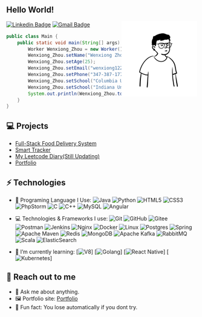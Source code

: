 <h2> Hello World!</h2>

                                                                                                                                         
                                                                                                                                         
<img src="https://github.com/zhouwenx1224/zhouwenx1224/blob/main/cvbox.org.notion-avatar-1677823595524.png" width="200" align="right"></img>

[![Linkedin Badge](https://img.shields.io/badge/-Lindkeden-blue?style=flat-square&logo=Linkedin&logoColor=white&link=https://www.linkedin.com/in/wenxiongzhou/)](https://www.linkedin.com/in/wenxiongzhou)
[![Gmail Badge](https://img.shields.io/badge/-Gmail-Red?style=flat-square&logo=Gmail&logoColor=white&link=mailto:wenxiong1224@gmail.com)](mailto:suyash.srivastava14@gmail.com)

```java
public class Main {
    public static void main(String[] args) {
        Worker Wenxiong_Zhou = new Worker();
        Wenxiong_Zhou.setName("Wenxiong Zhou");
        Wenxiong_Zhou.setAge(25);
        Wenxiong_Zhou.setEmail("wenxiong1224@gmail.com");
        Wenxiong_Zhou.setPhone("347-387-1775");
        Wenxiong_Zhou.setSchool("Columbia University");
        Wenxiong_Zhou.setSchool("Indiana University Bloomington");
        System.out.println(Wenxiong_Zhou.toString());
    }
}
```

## 💻 Projects

* [Full-Stack Food Delivery System](https://github.com/zhouwenx1224/reggie_food_delivery_system)
* [Smart Tracker](https://zhouwenx1224.github.io/projects/tracker/)
* [My Leetcode Diary(Still Updating)](https://zhouwenx1224.github.io/articles/)
* [Portfolio](https://zhouwenx1224.github.io/)

## ⚡ Technologies


- 🚀 Programing Language I Use:
  ![Java](https://img.shields.io/badge/java-%23ED8B00.svg?style=for-the-badge&logo=java&logoColor=white)
  ![Python](https://img.shields.io/badge/python-3670A0?style=for-the-badge&logo=python&logoColor=ffdd54)
  ![HTML5](https://img.shields.io/badge/html5-%23E34F26.svg?style=for-the-badge&logo=html5&logoColor=white)
  ![CSS3](https://img.shields.io/badge/css3-%231572B6.svg?style=for-the-badge&logo=css3&logoColor=white)
  ![PhpStorm](https://img.shields.io/badge/phpstorm-143?style=for-the-badge&logo=phpstorm&logoColor=black&color=black&labelColor=darkorchid)
  ![C](https://img.shields.io/badge/c-%2300599C.svg?style=for-the-badge&logo=c&logoColor=white)
  ![C++](https://img.shields.io/badge/c++-%2300599C.svg?style=for-the-badge&logo=c%2B%2B&logoColor=white)
  ![MySQL](https://img.shields.io/badge/mysql-%2300f.svg?style=for-the-badge&logo=mysql&logoColor=white)
  ![Angular](https://img.shields.io/badge/angular-%23DD0031.svg?style=for-the-badge&logo=angular&logoColor=white)
  
  
  

- 💻 Technologies & Frameworks I use:
  ![Git](https://img.shields.io/badge/git-%23F05033.svg?style=for-the-badge&logo=git&logoColor=white)
  ![GitHub](https://img.shields.io/badge/github-%23121011.svg?style=for-the-badge&logo=github&logoColor=white)
  ![Gitee](https://img.shields.io/badge/Gitee-C71D23?style=for-the-badge&logo=gitee&logoColor=white)
  ![Postman](https://img.shields.io/badge/Postman-FF6C37?style=for-the-badge&logo=postman&logoColor=white)
  ![Jenkins](https://img.shields.io/badge/jenkins-%232C5263.svg?style=for-the-badge&logo=jenkins&logoColor=white)
  ![Nginx](https://img.shields.io/badge/nginx-%23009639.svg?style=for-the-badge&logo=nginx&logoColor=white)
  ![Docker](https://img.shields.io/badge/docker-%230db7ed.svg?style=for-the-badge&logo=docker&logoColor=white)
  ![Linux](https://img.shields.io/badge/Linux-FCC624?style=for-the-badge&logo=linux&logoColor=black)
  ![Postgres](https://img.shields.io/badge/postgres-%23316192.svg?style=for-the-badge&logo=postgresql&logoColor=white)
  ![Spring](https://img.shields.io/badge/spring-%236DB33F.svg?style=for-the-badge&logo=spring&logoColor=white)
  ![Apache Maven](https://img.shields.io/badge/Apache%20Maven-C71A36?style=for-the-badge&logo=Apache%20Maven&logoColor=white)
  ![Redis](https://img.shields.io/badge/redis-%23DD0031.svg?style=for-the-badge&logo=redis&logoColor=white)
  ![MongoDB](https://img.shields.io/badge/MongoDB-%234ea94b.svg?style=for-the-badge&logo=mongodb&logoColor=white)
  ![Apache Kafka](https://img.shields.io/badge/Apache%20Kafka-000?style=for-the-badge&logo=apachekafka)
  ![RabbitMQ](https://img.shields.io/badge/Rabbitmq-FF6600?style=for-the-badge&logo=rabbitmq&logoColor=white)
  ![Scala](https://img.shields.io/badge/scala-%23DC322F.svg?style=for-the-badge&logo=scala&logoColor=white)
  ![ElasticSearch](https://img.shields.io/badge/-ElasticSearch-005571?style=for-the-badge&logo=elasticsearch)



- 🌱 I’m currently learning:
  [![V8](https://img.shields.io/badge/-V8-3DDC84?logo=v8&logoColor=4788F4)]
  [![Golang](https://img.shields.io/badge/-Golang-02569B?logo=go&logoColor=00ACC1)]
  [![React Native](https://img.shields.io/badge/React_Native-20232A?logo=react&logoColor=61DAFB)]
  [![Kubernetes](https://img.shields.io/badge/-Kubernetes-F5F5F5?logo=Kubernetes&logoColor=316CE6)]

## 👋 Reach out to me

- 💬 Ask me about anything.
- 🖼️ Portfolio site: [Portfolio](https://zhouwenx1224.github.io/)
- 💎 Fun fact: You lose automatically if you dont try.

